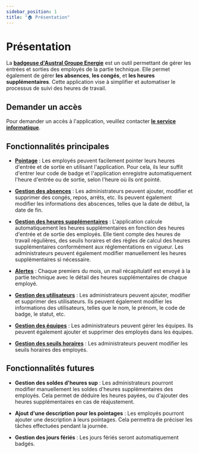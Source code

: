 ```yaml
---
sidebar_position: 1
title: "🏠 Présentation"
---
```


# Présentation

La **[badgeuse d'Austral Groupe Energie](https://badge-australenergie.netlify.app/)** est un outil permettant de gérer les entrées et sorties des employés de la partie technique. Elle permet également de gérer **les absences**, **les congés**, et **les heures supplémentaires**. Cette application vise à simplifier et automatiser le processus de suivi des heures de travail.

## Demander un accès
Pour demander un accès à l'application, veuillez contacter **[le service informatique](mailto:si@australsolar.re)**.

## Fonctionnalités principales

- **[Pointage](features/pointage)** : Les employés peuvent facilement pointer leurs heures d'entrée et de sortie en utilisant l'application. Pour cela, ils leur suffit d'entrer leur code de badge et l'application enregistre automatiquement l'heure d'entrée ou de sortie, selon l'heure où ils ont pointé.

- **[Gestion des absences](features/gestion-abscences)** : Les administrateurs peuvent ajouter, modifier et supprimer des congés, repos, arrêts, etc. Ils peuvent également modifier les informations des abscences, telles que la date de début, la date de fin.

- **[Gestion des heures supplémentaires](features/gestion-heures-sup)** : L'application calcule automatiquement les heures supplémentaires en fonction des heures d'entrée et de sortie des employés. Elle tient compte des heures de travail régulières, des seuils horaires et des règles de calcul des heures supplémentaires conformément aux réglementations en vigueur. Les administrateurs peuvent également modifier manuellement les heures supplémentaires si nécessaire.

- **[Alertes](category/-alertes)** : Chaque premiers du mois, un mail récapitulatif est envoyé à la partie technique avec le détail des heures supplémentaires de chaque employé.

- **[Gestion des utilisateurs](features/gestion-users)** : Les administrateurs peuvent ajouter, modifier et supprimer des utilisateurs. Ils peuvent également modifier les informations des utilisateurs, telles que le nom, le prénom, le code de badge, le statut, etc.

- **[Gestion des équipes](features/gestion-teams)** : Les administrateurs peuvent gérer les équipes. Ils peuvent également ajouter et supprimer des employés dans les équipes.

- **[Gestion des seuils horaires](features/gestion-sueils)** : Les administrateurs peuvent modifier les seuils horaires des employés.

## Fonctionnalités futures

- **Gestion des soldes d'heures sup** : Les administrateurs pourront modifier manuellement les soldes d'heures supplémentaires des employés. Cela permet de déduire les heures payées, ou d'ajouter des heures supplémentaires en cas de réajustement.

- **Ajout d'une description pour les pointages** : Les employés pourront ajouter une description à leurs pointages. Cela permettra de préciser les tâches effectuées pendant la journée.

- **Gestion des jours fériés** : Les jours fériés seront automatiquement badgés.